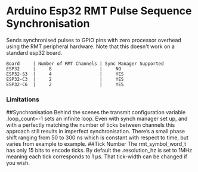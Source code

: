 # Arduino Esp32 RMT Pulse Sequence Synchronisation
Sends synchronised pulses to GPIO pins with zero processor overhead using the RMT peripheral hardware.  Note that this doesn't work on a standard esp32 board.   
```
Board     | Number of RMT Channels | Sync Manager Supported
ESP32     |     8                  |     NO
ESP32-S3  |     4                  |     YES
ESP32-C3  |     2                  |     YES
ESP32-C6  |     2                  |     YES
```
### Limitations
##Synchronisation
Behind the scenes the transmit configuration variable .loop_count=-1 sets an infinite loop.  Even with synch manager set up, and with a perfectly matching the number of ticks between channels this approach still results in imperfect synchronisation.  There’s a small phase shift ranging from 50 to 300 ns which is constant with respect to time, but varies from example to example.
##Tick Number
The rmt_symbol_word_t has only 15 bits to encode ticks.  By default the .resolution_hz is set to 1MHz meaning each tick corresponds to 1 µs.  That tick-width can be changed if you wish.  

 
